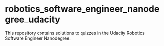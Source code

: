 # robotics_software_engineer_nanodegree_udacity
This repository contains solutions to quizzes in the Udacity Robotics Software Engineer Nanodegree.
